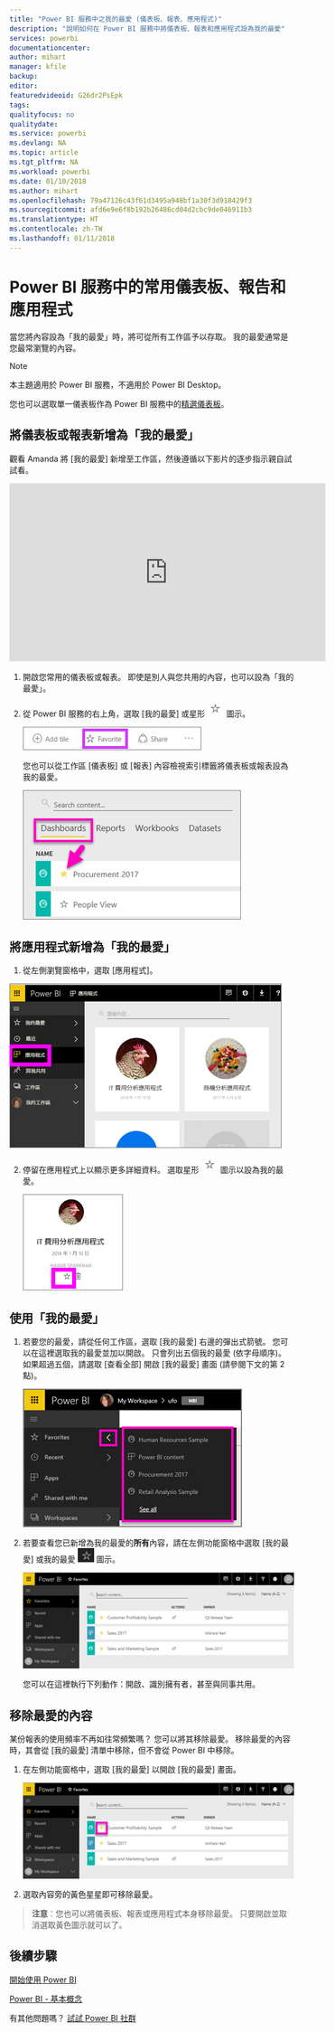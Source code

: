```yaml
---
title: "Power BI 服務中之我的最愛 (儀表板、報表、應用程式)"
description: "說明如何在 Power BI 服務中將儀表板、報表和應用程式設為我的最愛"
services: powerbi
documentationcenter: 
author: mihart
manager: kfile
backup: 
editor: 
featuredvideoid: G26dr2PsEpk
tags: 
qualityfocus: no
qualitydate: 
ms.service: powerbi
ms.devlang: NA
ms.topic: article
ms.tgt_pltfrm: NA
ms.workload: powerbi
ms.date: 01/10/2018
ms.author: mihart
ms.openlocfilehash: 79a47126c43f61d3495a948bf1a30f3d918429f3
ms.sourcegitcommit: afd6e9e6f8b192b26486cd04d2cbc9de046911b3
ms.translationtype: HT
ms.contentlocale: zh-TW
ms.lasthandoff: 01/11/2018
---
```

# <a name="favorite-dashboards-reports-and-apps-in-power-bi-service"></a>Power BI 服務中的常用儀表板、報告和應用程式
當您將內容設為「我的最愛」時，將可從所有工作區予以存取。  我的最愛通常是您最常瀏覽的內容。

> [!NOTE]
> 本主題適用於 Power BI 服務，不適用於 Power BI Desktop。
> 
> 

您也可以選取單一儀表板作為 Power BI 服務中的[精選儀表板](service-dashboard-featured.md)。

## <a name="add-a-dashboard-or-report-as-a-favorite"></a>將儀表板或報表新增為「我的最愛」
觀看 Amanda 將 [我的最愛] 新增至工作區，然後遵循以下影片的逐步指示親自試試看。

<iframe width="560" height="315" src="https://www.youtube.com/embed/G26dr2PsEpk" frameborder="0" allowfullscreen></iframe>


1. 開啟您常用的儀表板或報表。 即使是別人與您共用的內容，也可以設為「我的最愛」。
2. 從 Power BI 服務的右上角，選取 [我的最愛] 或星形 ![](media/service-dashboard-favorite/power-bi-favorite-icon.png)  圖示。
   
   ![](media/service-dashboard-favorite/powerbi-dashboard-favorite.png)
   
   您也可以從工作區 [儀表板] 或 [報表] 內容檢視索引標籤將儀表板或報表設為我的最愛。
   
   ![](media/service-dashboard-favorite/power-bi-dashboard-favorite.png)

## <a name="add-an-app-as-a-favorite"></a>將應用程式新增為「我的最愛」

1. 從左側瀏覽窗格中，選取 [應用程式]。

  ![](media/service-dashboard-favorite/power-bi-favorite-apps.png)

2. 停留在應用程式上以顯示更多詳細資料。  選取星形 ![](media/service-dashboard-favorite/power-bi-favorite-icon.png)  圖示以設為我的最愛。
   
   ![](media/service-dashboard-favorite/power-bi-favorite-app.png)

## <a name="working-with-favorites"></a>使用「我的最愛」
1. 若要您的最愛，請從任何工作區，選取 [我的最愛] 右邊的彈出式箭號。  您可以在這裡選取我的最愛並加以開啟。 只會列出五個我的最愛 (依字母順序)。 如果超過五個，請選取 [查看全部] 開啟 [我的最愛] 畫面 (請參閱下文的第 2 點)。 
   
   ![](media/service-dashboard-favorite/power-bi-favorite-flyout-new.png)
2. 若要查看您已新增為我的最愛的**所有**內容，請在左側功能窗格中選取 [我的最愛] 或我的最愛 ![](media/service-dashboard-favorite/power-bi-favorites-icon.png)  圖示。  
   
    ![](media/service-dashboard-favorite/power-bi-favorites-screen.png)
   
   您可以在這裡執行下列動作：開啟、識別擁有者，甚至與同事共用。

## <a name="unfavorite-content"></a>移除最愛的內容
某份報表的使用頻率不再如往常頻繁嗎？  您可以將其移除最愛。 移除最愛的內容時，其會從 [我的最愛] 清單中移除，但不會從 Power BI 中移除。

1. 在左側功能窗格中，選取 [我的最愛] 以開啟 [我的最愛] 畫面。
   
   ![](media/service-dashboard-favorite/power-bi-unfavorites-screen.png)
2. 選取內容旁的黃色星星即可移除最愛。

> **注意**︰您也可以將儀表板、報表或應用程式本身移除最愛。 只要開啟並取消選取黃色圖示就可以了。   
> 
> 

## <a name="next-steps"></a>後續步驟
[開始使用 Power BI](service-get-started.md)

[Power BI - 基本概念](service-basic-concepts.md)

有其他問題嗎？ [試試 Power BI 社群](http://community.powerbi.com/)

